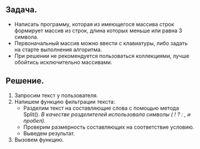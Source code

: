 ## Задача.
* Написать программу, которая из имеющегося массива строк формирует массив из строк, длина которых меньше или равна 3 символа.
* Первоначальный массив можно ввести с клавиатуры, либо задать на старте выполнения алгоритма. 
* При решении не рекомендуется пользоваться коллекциями, лучше обойтись исключительно массивами.

## Решение.
1. Запросим текст у пользователя.
2. Напишем функцию фильтрации текста: 
    * Разделим текст на составляющие слова с помощью метода Split(). 
_В качестве разделителей использовала символы ( ! ? : , и пробел)._
    * Проверим размерность составляющих на соответствие условию.
    * Выведем результат.
3. Вызовем функцию.